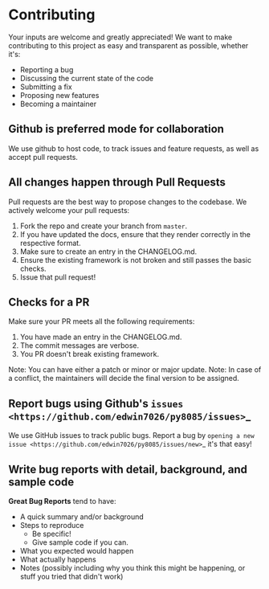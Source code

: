 Contributing
============

Your inputs are welcome and greatly appreciated! We want to make contributing to this project as easy and transparent as possible, whether it's:

- Reporting a bug
- Discussing the current state of the code
- Submitting a fix
- Proposing new features
- Becoming a maintainer

Github is preferred mode for collaboration
------------------------------------------

We use github to host code, to track issues and feature requests, as well as accept pull requests.

All changes happen through Pull Requests
----------------------------------------

Pull requests are the best way to propose changes to the codebase. We actively welcome your pull requests:

1. Fork the repo and create your branch from `master`.
2. If you have updated the docs, ensure that they render correctly in the respective format.
3. Make sure to create an entry in the CHANGELOG.md.
4. Ensure the existing framework is not broken and still passes the basic checks.
5. Issue that pull request!

Checks for a PR
---------------

Make sure your PR meets all the following requirements:

1. You have made an entry in the CHANGELOG.md.
2. The commit messages are verbose.
3. You PR doesn't break existing framework.

Note: You can have either a patch or minor or major update.
Note: In case of a conflict, the maintainers will decide the final version to be assigned.

Report bugs using Github's `issues <https://github.com/edwin7026/py8085/issues>`_
------------------------------------------------------------------------------------

We use GitHub issues to track public bugs. Report a bug by `opening a new issue <https://github.com/edwin7026/py8085/issues/new>`_  it's that easy!

Write bug reports with detail, background, and sample code
----------------------------------------------------------

**Great Bug Reports** tend to have:

- A quick summary and/or background
- Steps to reproduce
  - Be specific!
  - Give sample code if you can. 
- What you expected would happen
- What actually happens
- Notes (possibly including why you think this might be happening, or stuff you tried that didn't work)
